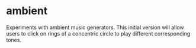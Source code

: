 # ambient
Experiments with ambient music generators. This initial version will allow users to click on rings of a concentric circle to play different corresponding tones.
